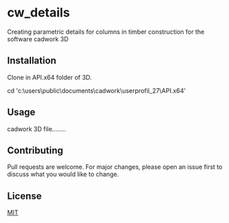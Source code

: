 # cw_details

Creating parametric details for columns in timber construction for the software cadwork 3D

## Installation
Clone in API.x64 folder of 3D.

cd 'c:\users\public\documents\cadwork\userprofil_27\API.x64'

## Usage
cadwork 3D file........

## Contributing
Pull requests are welcome. For major changes, please open an issue first to discuss what you would like to change.

## License
[MIT](https://choosealicense.com/licenses/mit/)

